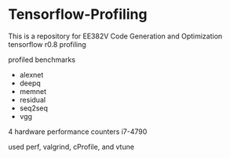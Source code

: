 # Tensorflow-Profiling
This is a repository for EE382V Code Generation and Optimization tensorflow r0.8 profiling

profiled benchmarks

* alexnet
* deepq
* memnet
* residual
* seq2seq
* vgg

4 hardware performance counters i7-4790

used perf, valgrind, cProfile, and vtune 
